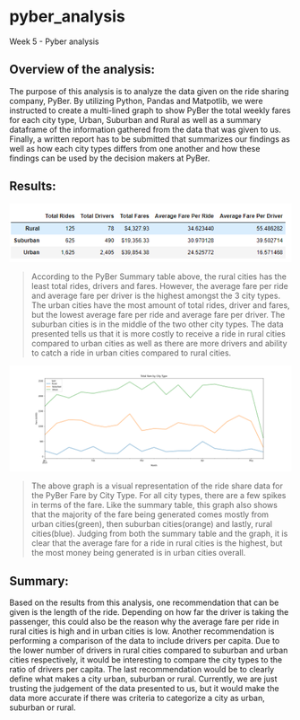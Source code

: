 # pyber_analysis
Week 5 - Pyber analysis

## Overview of the analysis: 

The purpose of this analysis is to analyze the data given on the ride sharing company, PyBer. By utilizing Python, Pandas and Matpotlib, we were instructed to create a multi-lined graph to show PyBer the total weekly fares for each city type, Urban, Suburban and Rural as well as a summary dataframe of the information gathered from the data that was given to us. Finally, a written report has to be submitted that summarizes our findings as well as how each city types differs from one another and how these findings can be used by the decision makers at PyBer. 

## Results: 

![PyBer_Summary](Resources/pyber_summary_table.png)

>According to the PyBer Summary table above, the rural cities has the least total rides, drivers and fares. However, the average fare per ride and average fare per driver is the highest amongst the 3 city types. The urban cities have the most amount of total rides, driver and fares, but the lowest average fare per ride and average fare per driver. The suburban cities is in the middle of the two other city types. The data presented tells us that it is more costly to receive a ride in rural cities compared to urban cities as well as there are more drivers and ability to catch a ride in urban cities compared to rural cities.

![PyBer_Summary_Graph](analysis/PyBer_fare_summary.png)

>The above graph is a visual representation of the ride share data for the PyBer Fare by City Type. For all city types, there are a few spikes in terms of the fare. Like the summary table, this graph also shows that the majority of the fare being generated comes mostly from urban cities(green), then suburban cities(orange) and lastly, rural cities(blue). Judging from both the summary table and the graph, it is clear that the average fare for a ride in rural cities is the highest, but the most money being generated is in urban cities overall.

## Summary: 

Based on the results from this analysis, one recommendation that can be given is the length of the ride. Depending on how far the driver is taking the passenger, this could also be the reason why the average fare per ride in rural cities is high and in urban cities is low. Another recommendation is performing a comparison of the data to include drivers per capita. Due to the lower number of drivers in rural cities compared to suburban and urban cities respectively, it would be interesting to compare the city types to the ratio of drivers per capita. The last recommendation would be to clearly define what makes a city urban, suburban or rural. Currently, we are just trusting the judgement of the data presented to us, but it would make the data more accurate if there was criteria to categorize a city as urban, suburban or rural.
